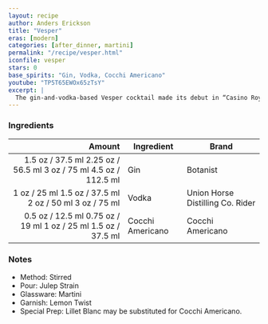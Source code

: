 ```yaml
---
layout: recipe
author: Anders Erickson
title: "Vesper"
eras: [modern]
categories: [after_dinner, martini]
permalink: "/recipe/vesper.html"
iconfile: vesper
stars: 0
base_spirits: "Gin, Vodka, Cocchi Americano"
youtube: "TP5T65EWOx65zTsY"
excerpt: |
  The gin-and-vodka-based Vesper cocktail made its debut in “Casino Royale.” If it’s good enough for James Bond, it’s probably good enough for you, too.
---
```


### Ingredients

| Amount | Ingredient       | Brand                            |
| -----: | ---------------- | -------------------------------- |
| <span class="onex active">1.5 oz / 37.5 ml</span> <span class="onehalfx">2.25 oz / 56.5 ml</span> <span class="twox">3 oz / 75 ml</span> <span class="threex">4.5 oz / 112.5 ml</span> | Gin              | Botanist                         |
|   <span class="onex active">1 oz / 25 ml</span> <span class="onehalfx">1.5 oz / 37.5 ml</span> <span class="twox">2 oz / 50 ml</span> <span class="threex">3 oz / 75 ml</span> | Vodka            | Union Horse Distilling Co. Rider |
| <span class="onex active">0.5 oz / 12.5 ml</span> <span class="onehalfx">0.75 oz / 19 ml</span> <span class="twox">1 oz / 25 ml</span> <span class="threex">1.5 oz / 37.5 ml</span> | Cocchi Americano | Cocchi Americano                 |

### Notes

- Method: Stirred
- Pour: Julep Strain
- Glassware: Martini
- Garnish: Lemon Twist
- Special Prep: Lillet Blanc may be substituted for Cocchi Americano.
